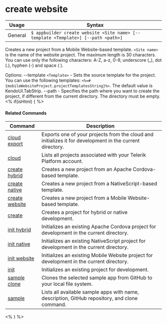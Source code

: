 create website
==========

Usage | Syntax
------|-------
General | `$ appbuilder create website <Site name> [--template <Template>] [--path <path>]`
Creates a new project from a Mobile Website-based template.
`<Site name>` is the name of the website project. The maximum length is 30 characters. You can use only the following characters:
    A-Z, a-z, 0-9, underscore (_), dot (.), hyphen (-) and space ( ).

Options:
    --template `<Template>` - Sets the source template for the project. You can use the following templates:
        `<%=#{mobileWebsiteProject.projectTemplatesString}%>`. The default value is KendoUI.TabStrip.
    --path - Specifies the path where you want to create the project, if different from the current directory.
        The directory must be empty.
<% if(isHtml) { %> 

#### Related Commands

Command | Description
----------|----------
[cloud export](cloud-export.html) | Exports one of your projects from the cloud and initializes it for development in the current directory.
[cloud](cloud.html) | Lists all projects associated with your Telerik Platform account.
[create hybrid](create-hybrid.html) | Creates a new project from an Apache Cordova-based template.
[create native](create-native.html) | Creates a new project from a NativeScript-based template.
[create website](create-website.html) | Creates a new project from a Mobile Website-based template.
[create](create.html) | Creates a project for hybrid or native development.
[init hybrid](init-hybrid.html) | Initializes an existing Apache Cordova project for development in the current directory.
[init native](init-native.html) | Initializes an existing NativeScript project for development in the current directory.
[init website](init-website.html) | Initializes an existing Mobile Website project for development in the current directory.
[init](init.html) | Initializes an existing project for development.
[sample clone](sample-clone.html) | Clones the selected sample app from GitHub to your local file system.
[sample](sample.html) | Lists all available sample apps with name, description, GitHub repository, and clone command.
<% } %>
